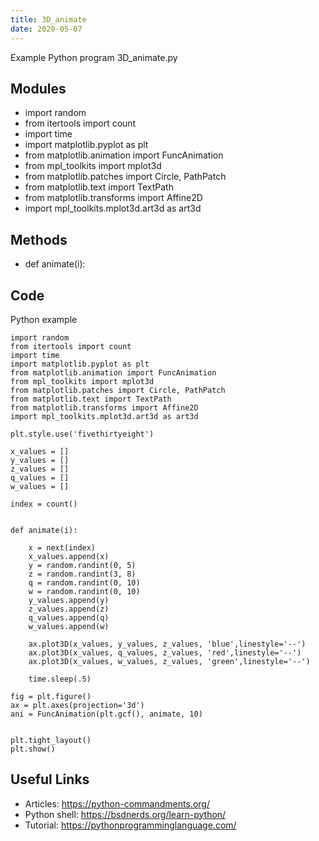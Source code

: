 ```yaml
---
title: 3D_animate
date: 2020-05-07
---
```

Example Python program 3D_animate.py

## Modules

* import random
* from itertools import count
* import time
* import matplotlib.pyplot as plt
* from matplotlib.animation import FuncAnimation
* from mpl_toolkits import mplot3d
* from matplotlib.patches import Circle, PathPatch
* from matplotlib.text import TextPath
* from matplotlib.transforms import Affine2D
* import mpl_toolkits.mplot3d.art3d as art3d

## Methods

* def animate(i):

## Code

Python example

    import random
    from itertools import count
    import time
    import matplotlib.pyplot as plt
    from matplotlib.animation import FuncAnimation
    from mpl_toolkits import mplot3d
    from matplotlib.patches import Circle, PathPatch
    from matplotlib.text import TextPath
    from matplotlib.transforms import Affine2D
    import mpl_toolkits.mplot3d.art3d as art3d
    
    plt.style.use('fivethirtyeight')
    
    x_values = []
    y_values = []
    z_values = []
    q_values = []
    w_values = []
    
    index = count()
    
    
    def animate(i):
    
        x = next(index)
        x_values.append(x)
        y = random.randint(0, 5)
        z = random.randint(3, 8)
        q = random.randint(0, 10)
        w = random.randint(0, 10)
        y_values.append(y)
        z_values.append(z)
        q_values.append(q)
        w_values.append(w)
    
        ax.plot3D(x_values, y_values, z_values, 'blue',linestyle='--')
        ax.plot3D(x_values, q_values, z_values, 'red',linestyle='--')
        ax.plot3D(x_values, w_values, z_values, 'green',linestyle='--')
              
        time.sleep(.5)
    
    fig = plt.figure()
    ax = plt.axes(projection='3d')    
    ani = FuncAnimation(plt.gcf(), animate, 10)
    
    
    plt.tight_layout()
    plt.show()

## Useful Links

- Articles: https://python-commandments.org/
- Python shell: https://bsdnerds.org/learn-python/
- Tutorial: https://pythonprogramminglanguage.com/
